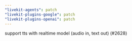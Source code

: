 ```yaml
---
"livekit-agents": patch
"livekit-plugins-google": patch
"livekit-plugins-openai": patch
---
```


support tts with realtime model (audio in, text out) (#2628)
